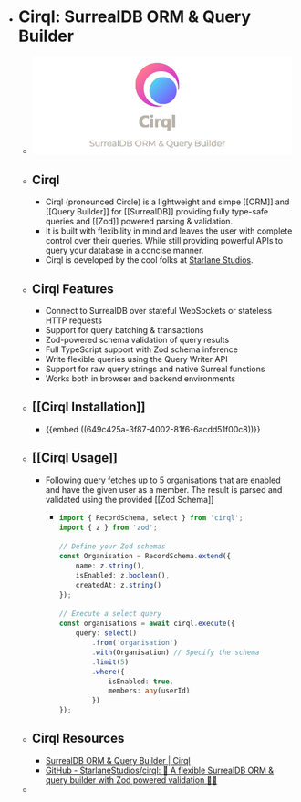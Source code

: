 - # Cirql: SurrealDB ORM & Query Builder
	- ![cirql.png](../assets/cirql_1687967645732_0.png)
	- ## Cirql
		- Cirql (pronounced Circle) is a lightweight and simpe [[ORM]] and [[Query Builder]] for [[SurrealDB]] providing fully type-safe queries and [[Zod]] powered parsing & validation.
		- It is built with flexibility in mind and leaves the user with complete control over their queries. While still providing powerful APIs to query your database in a concise manner.
		- Cirql is developed by the cool folks at [Starlane Studios](https://starlane.studio/).
	- ## Cirql Features
		- Connect to SurrealDB over stateful WebSockets or stateless HTTP requests
		- Support for query batching & transactions
		- Zod-powered schema validation of query results
		- Full TypeScript support with Zod schema inference
		- Write flexible queries using the Query Writer API
		- Support for raw query strings and native Surreal functions
		- Works both in browser and backend environments
	- ## [[Cirql Installation]]
		- {{embed ((649c425a-3f87-4002-81f6-6acdd51f00c8))}}
	- ## [[Cirql Usage]]
		- Following query fetches up to 5 organisations that are enabled and have the given user as a member. The result is parsed and validated using the provided [[Zod Schema]]
			- ```typescript
			  import { RecordSchema, select } from 'cirql';
			  import { z } from 'zod';
			  
			  // Define your Zod schemas
			  const Organisation = RecordSchema.extend({
			      name: z.string(),
			      isEnabled: z.boolean(),
			      createdAt: z.string()
			  });
			  
			  // Execute a select query
			  const organisations = await cirql.execute({
			      query: select()
			          .from('organisation')
			          .with(Organisation) // Specify the schema
			          .limit(5)
			          .where({
			              isEnabled: true,
			              members: any(userId)
			          })
			  });
			  ```
	- ## Cirql Resources
		- [SurrealDB ORM & Query Builder | Cirql](https://cirql.starlane.studio/)
		- [GitHub - StarlaneStudios/cirql: 🔧 A flexible SurrealDB ORM & query builder with Zod powered validation 🏋️‍♂️](https://github.com/StarlaneStudios/cirql)
	-